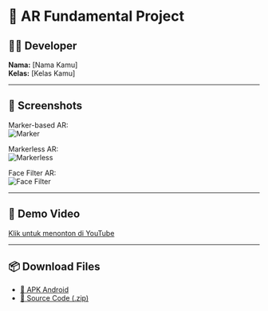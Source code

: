 # 🧠 AR Fundamental Project

## 👩‍💻 Developer
**Nama:** [Nama Kamu]  
**Kelas:** [Kelas Kamu]

---

## 📸 Screenshots
Marker-based AR:  
![Marker](Demo/Ar-Marker)

Markerless AR:  
![Markerless](Screenshots/Markerless_AR.png)

Face Filter AR:  
![Face Filter](Screenshots/FaceFilter_AR.png)

---

## 🎥 Demo Video
[Klik untuk menonton di YouTube](https://youtu.be/abc123xyz)

---

## 📦 Download Files
- [📱 APK Android](https://drive.google.com/file/d/xxx)
- [💾 Source Code (.zip)](https://drive.google.com/file/d/yyy)
